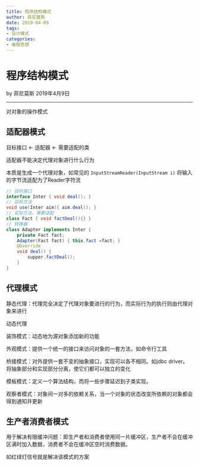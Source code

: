 ```yaml
---
title: 程序结构模式
author: 菲尼莫斯
date: 2019-04-09
tags:
- 设计模式
categories:
- 编程思想
---
```


# 程序结构模式

by 菲尼莫斯 2019年4月9日

---

对对象的操作模式

## 适配器模式

目标接口 <- 适配器 <- 需要适配的类

适配器不能决定代理对象进行什么行为

本质是生成一个代理对象，如常见的 `InputStreamReader(InputStream i)` 将输入的字节流适配为了Reader字符流

```java
// 目标接口
interface Inter { void deal(); }
// 目标方法
void use(Inter aim){ aim.deal(); }
// 实际方法，需要适配
class Fact { void factDeal(){} }
// 转换器
class Adapter implements Inter {
    private Fact fact;
    Adapter(Fact fact) { this.fact =fact; }
    @Override
    void deal() {
        supper.factDeal();
    }
}
```

## 代理模式

静态代理：代理完全决定了代理对象要进行的行为，而实际行为的执行则由代理对象来进行

动态代理

装饰模式：动态地为源对象添加新的功能

外观模式：提供一个统一的接口来访问对象的一套方法，如命令行工具

桥接模式：对外提供一套不变的抽象接口，实现可以各不相同。如jdbc driver。将抽象部分和实现部分分离，使它们都可以独立的变化

模板模式：定义一个算法结构，而将一些步骤延迟到子类实现。

观察者模式：对象间一对多的依赖关系，当一个对象的状态改变所依赖的对象都会得到通知并更新

## 生产者消费者模式

用于解决有限缓冲问题：即生产者和消费者使用同一片缓冲区，生产者不会在缓冲区满时加入数据，消费者不会在缓冲区空时消费数据。

如红绿灯信号就是解决该模式的方案
